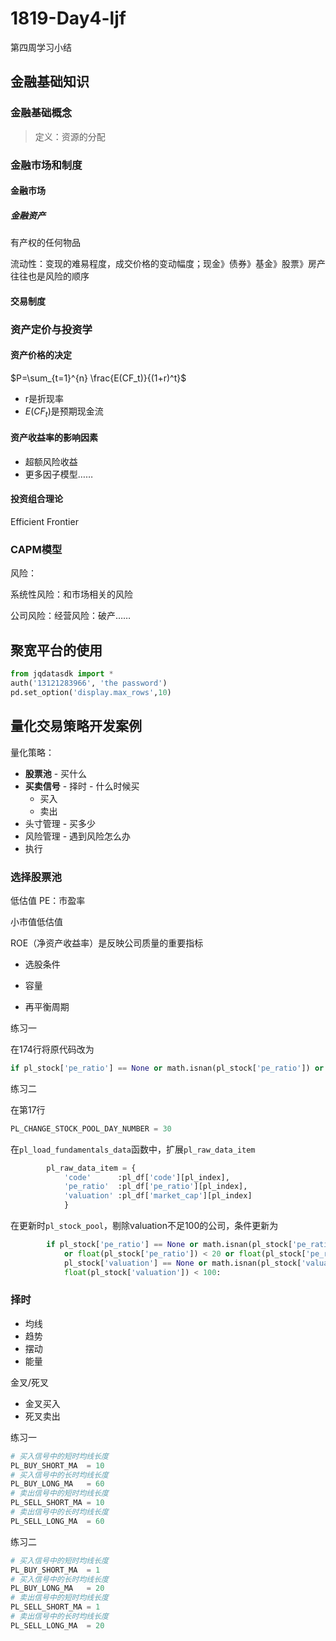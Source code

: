 # 1819-Day4-ljf

第四周学习小结

## 金融基础知识

### 金融基础概念

>  定义：资源的分配

### 金融市场和制度

#### 金融市场

##### 金融资产

有产权的任何物品

流动性：变现的难易程度，成交价格的变动幅度；现金》债券》基金》股票》房产 往往也是风险的顺序

#### 交易制度

### 资产定价与投资学

#### 资产价格的决定

$P=\sum_{t=1}^{n} \frac{E(CF_t)}{(1+r)^t}$

* r是折现率
* $E(CF_t)$是预期现金流

#### 资产收益率的影响因素

* 超额风险收益
* 更多因子模型……

#### 投资组合理论

Efficient Frontier

### CAPM模型

风险：

系统性风险：和市场相关的风险

公司风险：经营风险：破产……



## 聚宽平台的使用

```python
from jqdatasdk import *
auth('13121283966', 'the password')
pd.set_option('display.max_rows',10)
```



## 量化交易策略开发案例

量化策略：

* **股票池** - 买什么
* **买卖信号** - 择时 - 什么时候买
  * 买入
  * 卖出
* 头寸管理 - 买多少
* 风险管理 - 遇到风险怎么办
* 执行

### 选择股票池

低估值 PE：市盈率

小市值低估值

ROE（净资产收益率）是反映公司质量的重要指标

* 选股条件

* 容量
* 再平衡周期



练习一

在174行将原代码改为

```python
if pl_stock['pe_ratio'] == None or math.isnan(pl_stock['pe_ratio']) or float(pl_stock['pe_ratio']) < 20 or float(pl_stock['pe_ratio']) > 40:
```

练习二

在第17行

```python
PL_CHANGE_STOCK_POOL_DAY_NUMBER = 30
```

在`pl_load_fundamentals_data`函数中，扩展`pl_raw_data_item`

```python
        pl_raw_data_item = {
            'code'      :pl_df['code'][pl_index],
            'pe_ratio'  :pl_df['pe_ratio'][pl_index],
            'valuation' :pl_df['market_cap'][pl_index]
            }
```

在更新时`pl_stock_pool`，剔除valuation不足100的公司，条件更新为

```python
        if pl_stock['pe_ratio'] == None or math.isnan(pl_stock['pe_ratio']) 
            or float(pl_stock['pe_ratio']) < 20 or float(pl_stock['pe_ratio']) > 40 or
            pl_stock['valuation'] == None or math.isnan(pl_stock['valuation']) or 
            float(pl_stock['valuation']) < 100:
```





### 择时

* 均线
* 趋势
* 摆动
* 能量

金叉/死叉

* 金叉买入
* 死叉卖出

练习一

```python
# 买入信号中的短时均线长度
PL_BUY_SHORT_MA  = 10
# 买入信号中的长时均线长度
PL_BUY_LONG_MA   = 60
# 卖出信号中的短时均线长度
PL_SELL_SHORT_MA = 10
# 卖出信号中的长时均线长度
PL_SELL_LONG_MA  = 60
```

练习二

```python
# 买入信号中的短时均线长度
PL_BUY_SHORT_MA  = 1
# 买入信号中的长时均线长度
PL_BUY_LONG_MA   = 20
# 卖出信号中的短时均线长度
PL_SELL_SHORT_MA = 1
# 卖出信号中的长时均线长度
PL_SELL_LONG_MA  = 20
```
